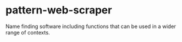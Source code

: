 # pattern-web-scraper
Name finding software including functions that can be used in a wider range of contexts. 
